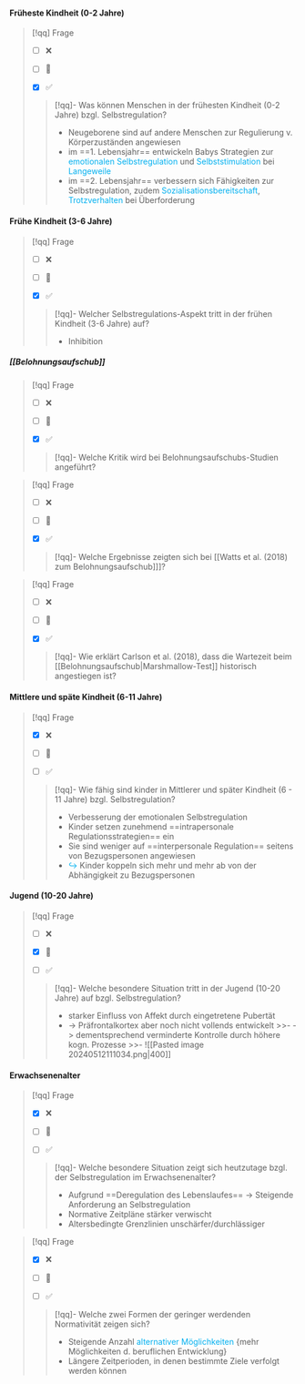 #### Früheste Kindheit (0-2 Jahre)<span style="color:rgb(0, 176, 240)"></span>

> [!qq] Frage
>- [ ] ❌
>- [ ] 🔰
>- [x] ✅
>
>
>> [!qq]- Was können Menschen in der frühesten Kindheit (0-2 Jahre) bzgl. Selbstregulation?
>> 
>> - Neugeborene sind auf andere Menschen zur Regulierung v. Körperzuständen angewiesen
>> - im ==1. Lebensjahr== entwickeln Babys Strategien zur <span style="color:rgb(0, 176, 240)">emotionalen Selbstregulation</span> und <span style="color:rgb(0, 176, 240)">Selbststimulation</span> bei <span style="color:rgb(0, 176, 240)">Langeweile</span>
>> - im ==2. Lebensjahr== verbessern sich Fähigkeiten zur Selbstregulation, zudem <span style="color:rgb(0, 176, 240)">Sozialisationsbereitschaft</span>, <span style="color:rgb(0, 176, 240)">Trotzverhalten</span> bei Überforderung


#### Frühe Kindheit (3-6 Jahre)

> [!qq] Frage
>- [ ] ❌
>- [ ] 🔰
>- [x] ✅
>
>
>> [!qq]- Welcher Selbstregulations-Aspekt tritt in der frühen Kindheit (3-6 Jahre) auf?
>> - Inhibition
##### [[Belohnungsaufschub]]

> [!qq] Frage
>- [ ] ❌
>- [ ] 🔰
>- [x] ✅
>
>
>> [!qq]- Welche Kritik wird bei Belohnungsaufschubs-Studien angeführt?

> [!qq] Frage
>- [ ] ❌
>- [ ] 🔰
>- [x] ✅
>
>
>> [!qq]- Welche Ergebnisse zeigten sich bei [[Watts et al. (2018) zum Belohnungsaufschub]]]?


> [!qq] Frage
>- [ ] ❌
>- [ ] 🔰
>- [x] ✅
>
>
>> [!qq]- Wie erklärt Carlson et al. (2018), dass die Wartezeit beim [[Belohnungsaufschub|Marshmallow-Test]] historisch angestiegen ist?



#### Mittlere und späte Kindheit (6-11 Jahre)

> [!qq] Frage
>- [x] ❌
>- [ ] 🔰
>- [ ] ✅
>
>
>> [!qq]- Wie fähig sind kinder in Mittlerer und später Kindheit (6 - 11 Jahre) bzgl. Selbstregulation?
>>- Verbesserung der emotionalen Selbstregulation 
>>- Kinder setzen zunehmend ==intrapersonale Regulationsstrategien== ein 
>>- Sie sind weniger auf ==interpersonale Regulation== seitens von Bezugspersonen angewiesen
>>- <span style="color:rgb(0, 176, 240)">↪️</span> Kinder koppeln sich mehr und mehr ab von der Abhängigkeit zu Bezugspersonen

#### Jugend (10-20 Jahre)

> [!qq] Frage
>- [ ] ❌
>- [x] 🔰
>- [ ] ✅
>
>
>> [!qq]- Welche besondere Situation tritt in der Jugend (10-20 Jahre) auf bzgl. Selbstregulation?
>>- starker Einfluss von Affekt durch eingetretene Pubertät 
>>- -> Präfrontalkortex aber noch nicht vollends entwickelt 
	>>- -> dementsprechend verminderte Kontrolle durch höhere kogn. Prozesse
	>>- ![[Pasted image 20240512111034.png|400]]


#### Erwachsenenalter
> [!qq] Frage
>- [x] ❌
>- [ ] 🔰
>- [ ] ✅
>
>
>> [!qq]- Welche besondere Situation zeigt sich heutzutage bzgl. der Selbstregulation im Erwachsenenalter?
>>- Aufgrund ==Deregulation des Lebenslaufes== -> Steigende Anforderung an Selbstregulation 
>>- Normative Zeitpläne stärker verwischt
>>- Altersbedingte Grenzlinien unschärfer/durchlässiger

> [!qq] Frage
>- [x] ❌
>- [ ] 🔰
>- [ ] ✅
>
>
>> [!qq]- Welche zwei Formen der geringer werdenden Normativität zeigen sich?
>>- Steigende Anzahl <span style="color:rgb(0, 176, 240)">alternativer Möglichkeiten</span> {mehr Möglichkeiten d. beruflichen Entwicklung}
>>- Längere Zeitperioden, in denen bestimmte Ziele verfolgt werden können

